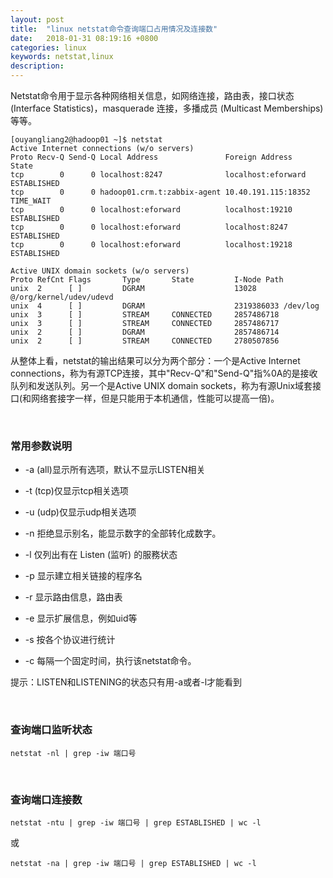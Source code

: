 ```yaml
---
layout: post
title:  "linux netstat命令查询端口占用情况及连接数"
date:   2018-01-31 08:19:16 +0800
categories: linux
keywords: netstat,linux
description:
---
```

Netstat命令用于显示各种网络相关信息，如网络连接，路由表，接口状态 (Interface Statistics)，masquerade 连接，多播成员 (Multicast Memberships) 等等。

```shell
[ouyangliang2@hadoop01 ~]$ netstat
Active Internet connections (w/o servers)
Proto Recv-Q Send-Q Local Address               Foreign Address             State      
tcp        0      0 localhost:8247              localhost:eforward          ESTABLISHED
tcp        0      0 hadoop01.crm.t:zabbix-agent 10.40.191.115:18352         TIME_WAIT   
tcp        0      0 localhost:eforward          localhost:19210             ESTABLISHED
tcp        0      0 localhost:eforward          localhost:8247              ESTABLISHED
tcp        0      0 localhost:eforward          localhost:19218             ESTABLISHED

Active UNIX domain sockets (w/o servers)
Proto RefCnt Flags       Type       State         I-Node Path
unix  2      [ ]         DGRAM                    13028  @/org/kernel/udev/udevd
unix  4      [ ]         DGRAM                    2319386033 /dev/log
unix  3      [ ]         STREAM     CONNECTED     2857486718
unix  3      [ ]         STREAM     CONNECTED     2857486717
unix  2      [ ]         DGRAM                    2857486714
unix  2      [ ]         STREAM     CONNECTED     2780507856
```

从整体上看，netstat的输出结果可以分为两个部分：一个是Active Internet connections，称为有源TCP连接，其中"Recv-Q"和"Send-Q"指%0A的是接收队列和发送队列。另一个是Active UNIX domain sockets，称为有源Unix域套接口(和网络套接字一样，但是只能用于本机通信，性能可以提高一倍)。

<br/>

### 常用参数说明

* -a (all)显示所有选项，默认不显示LISTEN相关

* -t (tcp)仅显示tcp相关选项

* -u (udp)仅显示udp相关选项

* -n 拒绝显示别名，能显示数字的全部转化成数字。

* -l 仅列出有在 Listen (监听) 的服務状态

* -p 显示建立相关链接的程序名

* -r 显示路由信息，路由表

* -e 显示扩展信息，例如uid等

* -s 按各个协议进行统计

* -c 每隔一个固定时间，执行该netstat命令。

提示：LISTEN和LISTENING的状态只有用-a或者-l才能看到

<br/>

### 查询端口监听状态

```shell
netstat -nl | grep -iw 端口号
```

<br/>

### 查询端口连接数

```shell
netstat -ntu | grep -iw 端口号 | grep ESTABLISHED | wc -l
```

或

```shell
netstat -na | grep -iw 端口号 | grep ESTABLISHED | wc -l
```
